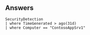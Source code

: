 ## Answers

~~~~
SecurityDetection
| where TimeGenerated > ago(31d) 
| where Computer == "ContosoAppSrv1"
~~~~
